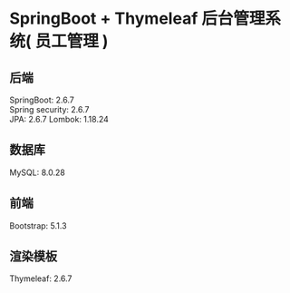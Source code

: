 # SpringBoot + Thymeleaf 后台管理系统( 员工管理 )

## 后端

SpringBoot: 2.6.7  
Spring security: 2.6.7  
JPA: 2.6.7
Lombok: 1.18.24

## 数据库

MySQL: 8.0.28

## 前端

Bootstrap: 5.1.3

## 渲染模板

Thymeleaf: 2.6.7